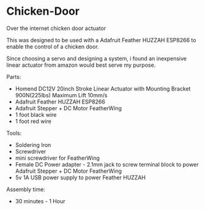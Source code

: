 # Chicken-Door
Over the internet chicken door actuator

This was designed to be used with a Adafruit Feather HUZZAH ESP8266 to enable the control of a chicken door.

Since choosing a servo and designing a system, i found an inexpensive linear actuator from amazon would best serve my purpose.


Parts:
- Homend DC12V 20inch Stroke Linear Actuator with Mounting Bracket 900N(225lbs) Maximum Lift 10mm/s
- Adafruit Feather HUZZAH ESP8266
- Adafruit Stepper + DC Motor FeatherWing
- 1 foot black wire
- 1 foot red wire

Tools:
- Soldering Iron
- Screwdriver
- mini screwdriver for FeatherWing
- Female DC Power adapter - 2.1mm jack to screw terminal block to power Adafruit Stepper + DC Motor FeatherWing
- 5v 1A USB power supply to power Feather HUZZAH

Assembly time:
- 30 minutes - 1 Hour
